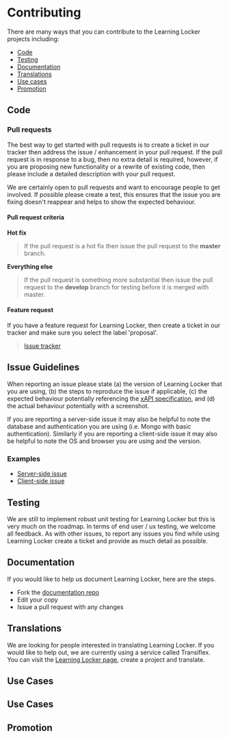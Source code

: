 ---
---

Contributing
============

There are many ways that you can contribute to the Learning Locker projects including:

- [Code](#code)
- [Testing](#testing)
- [Documentation](#docs)
- [Translations](#translations)
- [Use cases](#usercases)
- [Promotion](#promo)

## Code

### Pull requests

The best way to get started with pull requests is to create a ticket in our tracker then address the issue / enhancement in your pull request. If the pull request is in response to a bug, then no extra detail is required, however, if you are proposing new functionality or a rewrite of existing code, then please include a detailed description with your pull request.

We are certainly open to pull requests and want to encourage people to get involved. If possible please create a test, this ensures that the issue you are fixing doesn't reappear and helps to show the expected behaviour.

#### Pull request criteria

**Hot fix**
> If the pull request is a hot fix then issue the pull request to the **master** branch.

**Everything else**
> If the pull request is something more substantial then issue the pull request to the **develop** branch for testing before it is merged with master.

#### Feature request

If you have a feature request for Learning Locker, then create a ticket in our tracker and make sure you select the label 'proposal'.

> [Issue tracker](https://github.com/LearningLocker/learninglocker/issues)

## Issue Guidelines

When reporting an issue please state (a) the version of Learning Locker that you are using, (b) the steps to reproduce the issue if applicable, (c) the expected behaviour potentially referencing the [xAPI specification](https://github.com/adlnet/xAPI-Spec/blob/master/xAPI.md), and (d) the actual behaviour potentially with a screenshot.

If you are reporting a server-side issue it may also be helpful to note the database and authentication you are using (i.e. Mongo with basic authentication). Similarly if you are reporting a client-side issue it may also be helpful to note the OS and browser you are using and the version.

### Examples
- [Server-side issue](https://github.com/LearningLocker/learninglocker/issues/315)
- [Client-side issue](https://github.com/LearningLocker/learninglocker/issues/317)

## Testing

We are still to implement robust unit testing for Learning Locker but this is very much on the roadmap. In terms of end user / ux testing, we welcome all feedback. As with other issues, to report any issues you find while using Learning Locker create a ticket and provide as much detail as possible.

## Documentation

If you would like to help us document Learning Locker, here are the steps.

*  Fork the [documentation repo](https://github.com/learninglocker/docs)
*  Edit your copy
*  Issue a pull request with any changes

## Translations

We are looking for people interested in translating Learning Locker. If you would like to help out, we are currently using a service called Transiflex. You can visit the [Learning Locker page](https://www.transifex.com/projects/p/learning-locker/), create a project and translate.

## Use Cases


## Use Cases


## Promotion
